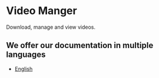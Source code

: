 # Video Manger

Download, manage and view videos.

## We offer our documentation in multiple languages

- [English](./en)
